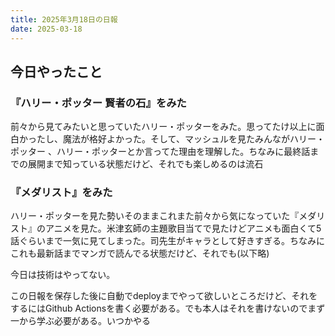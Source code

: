 ```yaml
---
title: 2025年3月18日の日報
date: 2025-03-18
---
```

## 今日やったこと
### 『ハリー・ポッター 賢者の石』をみた
前々から見てみたいと思っていたハリー・ポッターをみた。思ってたけ以上に面白かったし、魔法が格好よかった。そして、マッシュルを見たみんながハリー・ポッター 、ハリー・ポッターとか言ってた理由を理解した。ちなみに最終話までの展開まで知っている状態だけど、それでも楽しめるのは流石
### 『メダリスト』をみた
ハリー・ポッターを見た勢いそのままこれまた前々から気になっていた『メダリスト』のアニメを見た。米津玄師の主題歌目当てで見たけどアニメも面白くて5話ぐらいまで一気に見てしまった。司先生がキャラとして好きすぎる。ちなみにこれも最新話までマンガで読んでる状態だけど、それでも(以下略)

今日は技術はやってない。

この日報を保存した後に自動でdeployまでやって欲しいところだけど、それをするにはGithub Actionsを書く必要がある。でも本人はそれを書けないのでまず一から学ぶ必要がある。いつかやる
